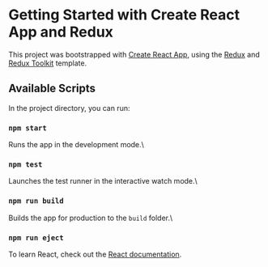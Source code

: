 # Getting Started with Create React App and Redux

This project was bootstrapped with [Create React App](https://github.com/facebook/create-react-app), using the [Redux](https://redux.js.org/) and [Redux Toolkit](https://redux-toolkit.js.org/) template.

## Available Scripts

In the project directory, you can run:

### `npm start`
Runs the app in the development mode.\



### `npm test`
Launches the test runner in the interactive watch mode.\

### `npm run build`

Builds the app for production to the `build` folder.\



### `npm run eject`



To learn React, check out the [React documentation](https://reactjs.org/).
